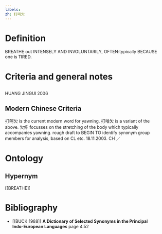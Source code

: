```yaml
---
labels: 
zh: 打呵欠
---
```


# Definition
BREATHE out INTENSELY AND INVOLUNTARILY, OFTEN:typically BECAUSE one is TIRED.
# Criteria and general notes
## 
HUANG JINGUI 2006
## Modern Chinese Criteria
打呵欠 is the current modern word for yawning.
打哈欠 is a variant of the above.
欠伸 focusses on the stretching of the body which typically accompanies yawning.
rough draft to BEGIN TO identify synonym group members for analysis, based on CL etc. 18.11.2003. CH ／
# Ontology

## Hypernym
[[BREATHE]]
# Bibliography
- [[BUCK 1988]]
**A Dictionary of Selected Synonyms in the Principal Indo-European Languages** page 4.52
